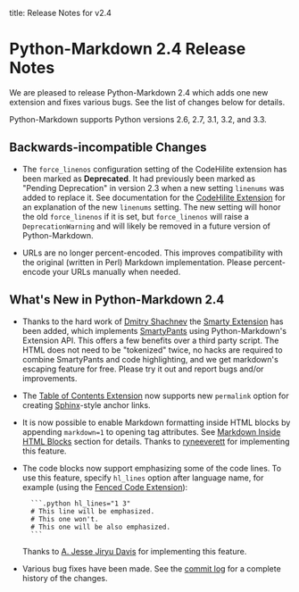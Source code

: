 title:      Release Notes for v2.4

Python-Markdown 2.4 Release Notes
=================================

We are pleased to release Python-Markdown 2.4 which adds one new extension
and fixes various bugs. See the list of changes below for details.

Python-Markdown supports Python versions 2.6, 2.7, 3.1, 3.2, and 3.3.

Backwards-incompatible Changes
------------------------------

* The `force_linenos` configuration setting of the CodeHilite extension has been
  marked as **Deprecated**. It had previously been marked as "Pending
  Deprecation" in version 2.3 when a new setting `linenums` was added to replace
  it. See documentation for the [CodeHilite Extension] for an explanation of the
  new `linenums` setting. The new setting will honor the old `force_linenos` if
  it is set, but `force_linenos` will raise a `DeprecationWarning` and will
  likely be removed in a future version of Python-Markdown.

[CodeHilite Extension]: ../extensions/code_hilite.md

* URLs are no longer percent-encoded. This improves compatibility with the
  original (written in Perl) Markdown implementation. Please percent-encode your
  URLs manually when needed.

What's New in Python-Markdown 2.4
---------------------------------

* Thanks to the hard work of [Dmitry Shachnev] the [Smarty Extension] has been
  added, which implements [SmartyPants] using Python-Markdown's Extension API.
  This offers a few benefits over a third party script. The HTML does not need
  to be "tokenized" twice, no hacks are required to combine SmartyPants and code
  highlighting, and we get markdown's escaping feature for free. Please try it
  out and report bugs and/or improvements.

[Dmitry Shachnev]: https://github.com/mitya57
[Smarty Extension]: ../extensions/smarty.md
[SmartyPants]: https://daringfireball.net/projects/smartypants/

* The [Table of Contents Extension] now supports new `permalink` option for
  creating [Sphinx]-style anchor links.

[Table of Contents Extension]: ../extensions/toc.md
[Sphinx]: http://sphinx-doc.org/

* It is now possible to enable Markdown formatting inside HTML blocks by
  appending `markdown=1` to opening tag attributes. See [Markdown Inside HTML
  Blocks] section for details. Thanks to [ryneeverett] for implementing this
  feature.

[Markdown Inside HTML Blocks]: ../extensions/md_in_html.md
[ryneeverett]: https://github.com/ryneeverett

* The code blocks now support emphasizing some of the code lines. To use this
  feature, specify `hl_lines` option after language name, for example (using the
  [Fenced Code Extension]):

        ```.python hl_lines="1 3"
        # This line will be emphasized.
        # This one won't.
        # This one will be also emphasized.
        ```

    Thanks to [A. Jesse Jiryu Davis] for implementing this feature.

[Fenced Code Extension]: ../extensions/fenced_code_blocks.md
[A. Jesse Jiryu Davis]: https://github.com/ajdavis

* Various bug fixes have been made. See the [commit
  log](https://github.com/Python-Markdown/markdown/commits/master) for a
  complete history of the changes.
